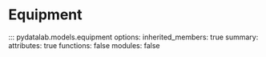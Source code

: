 # Equipment

::: pydatalab.models.equipment
    options:
        inherited_members: true
        summary:
          attributes: true
          functions: false
          modules: false
